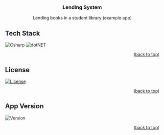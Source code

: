 <a id="readme-top"></a>

<h3 align="center">Lending System</h3>
<p align="center"> Lending books in a student library (example app) </p>

<!-- TECH STACK -->
## Tech Stack
[![Csharp][Csharp-Shield]][Csharp-Url]
[![dotNET][dotNET-Shield]][dotNET-Url]
<p align="right">(<a href="#readme-top">back to top</a>)</p>

<!-- LICENSE -->
## License
[![License][License-Shield]][License-Url]
<p align="right">(<a href="#readme-top">back to top</a>)</p>

<!-- VERSION -->
## App Version
![Version][Version-Shield]
<p align="right">(<a href="#readme-top">back to top</a>)</p>

<!-- MARKDOWN LINKS & IMAGES -->
<!-- https://www.markdownguide.org/basic-syntax/#reference-style-links -->
[dotNET-Shield]: https://img.shields.io/badge/Framework-.NET-512BD4?style=for-the-badge&logo=dotnet&logoColor=white
[dotNET-Url]: https://dotnet.microsoft.com

[Csharp-Shield]: https://img.shields.io/badge/Language-C%23-239120?style=for-the-badge&logo=c-sharp&logoColor=white
[Csharp-Url]: https://docs.microsoft.com/dotnet/csharp

[License-Shield]: https://img.shields.io/badge/License-Apache%202.0-blue.svg?style=for-the-badge
[License-Url]: LICENSE

[Version-Shield]: https://img.shields.io/badge/version-1.0.0-blue?style=for-the-badge



